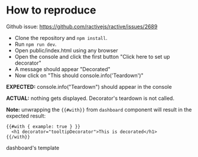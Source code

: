 # How to reproduce

Github issue: https://github.com/ractivejs/ractive/issues/2689

- Clone the repository and `npm install`.
- Run `npm run dev`.
- Open public/index.html using any browser
- Open the console and click the first button "Click here to set up decorator"
- A message should appear "Decorated"
- Now click on "This should console.info('Teardown')"

**EXPECTED:** console.info("Teardown") should appear in the console

**ACTUAL:** nothing gets displayed. Decorator's teardown is not called.


**Note:** unwrapping the `{{#with}}` from `dashboard` component will result in the expected result:

```
{{#with { example: true } }}
  <h1 decorator="tooltipDecorator">This is decorated</h1>
{{/with}}
```
dashboard's template